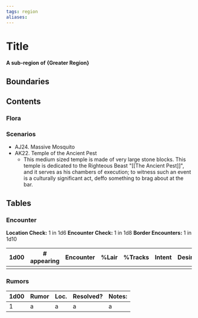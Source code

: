 ```yaml
---
tags: region
aliases:
---
```

# Title
#### A sub-region of {Greater Region}
## Boundaries
## Contents
### Flora
### Scenarios
- AJ24. Massive Mosquito
- AK22. Temple of the Ancient Pest
	- This medium sized temple is made of very large stone blocks. This temple is dedicated to the Righteous Beast "[[The Ancient Pest]]", and it serves as his chambers of execution; to witness such an event is a culturally significant act, deffo something to brag about at the bar.

## Tables
### Encounter
**Location Check:** 1 in 1d6
**Encounter Check:** 1 in 1d8
**Border Encounters:** 1 in 1d10


| 1d00 | # appearing | Encounter | %Lair | %Tracks | Intent | Desire |
| ---- | ----------- | --------- | ----- | ------- | ------ | ------ |
|      |             |           |       |         |        |        |

### Rumors
| 1d00 | Rumor | Loc. | Resolved? | Notes: |
|------|-------|------|-----------|--------|
| 1    | a     | a    | a         | a      |